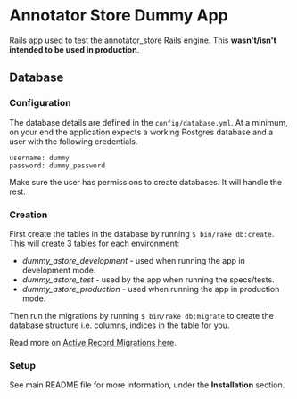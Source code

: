 Annotator Store Dummy App
=========================

Rails app used to test the annotator_store Rails engine. This **wasn't/isn't
intended to be used in production**.


Database
--------

### Configuration

The database details are defined in the `config/database.yml`. At a minimum, on
your end the application expects a working Postgres database and a user with the
following credentials.

```
username: dummy
password: dummy_password
```

Make sure the user has permissions to create databases. It will handle the rest.

### Creation

First create the tables in the database by running `$ bin/rake db:create`. This
will create 3 tables for each environment:

* _dummy_astore_development_ - used when running the app in development mode.
* _dummy_astore_test_ - used by the app when running the specs/tests.
* _dummy_astore_production_ - used when running the app in production mode.

Then run the migrations by running `$ bin/rake db:migrate` to create the
database structure i.e. columns, indices in the table for you.

Read more on [Active Record Migrations here][1].

### Setup

See main README file for more information, under the **Installation** section.

[1]: http://guides.rubyonrails.org/migrations.html
